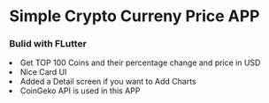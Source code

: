 <h1>Simple Crypto Curreny Price APP</h1>
<h3>Bulid with FLutter</h3>
<li>Get TOP 100 Coins and their percentage change and price in USD</li>
<li>Nice Card UI</li>
<li>Added a Detail screen if you want to Add Charts</li>
<li>CoinGeko API is used in this APP</li>
